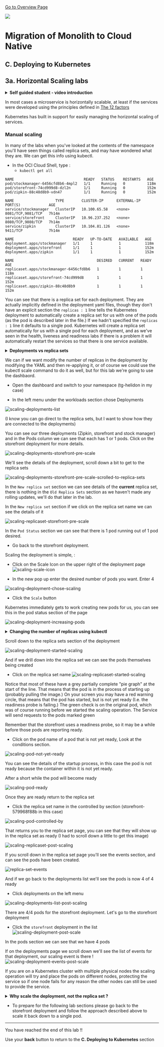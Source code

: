 [Go to Overview Page](../Kubernetes-labs.md)

![](../../../../../common/images/customer.logo2.png)

# Migration of Monolith to Cloud Native

## C. Deploying to Kubernetes
## 3a. Horizontal Scaling labs


<details><summary><b>Self guided student - video introduction</b></summary>


This video is an introduction to the Kubernetes horizontal scaling lab. Once you've watched it please press the "Back" button on your browser to return to the labs.

[![Kubernetes horizontal scaling lab Introduction Video](https://img.youtube.com/vi/1hIQ5TRPt-M/0.jpg)](https://youtu.be/1hIQ5TRPt-M "Kubernetes horizontal scaling lab introduction video")

---

</details>

In most cases a microservice is horizontally scalable, at least if the services were developed using the principles defined in [The 12 factors](https://12factor.net/)

Kubernetes has built in support for easily managing the horizontal scaling of services.

### Manual scaling
In many of the labs when you've looked at the contents of the namespace you'll have seen things called replica sets, and may have wondered what they are. We can get this info using kubectl. 

- In the OCI Cloud Shell, type :
  -  `kubectl get all`

```
NAME                                READY   STATUS    RESTARTS   AGE
pod/stockmanager-6456cfd8b6-4mpl2   1/1     Running   0          118m
pod/storefront-74cd999d8-dzl2n      1/1     Running   0          152m
pod/zipkin-88c48d8b9-vdn47          1/1     Running   0          152m

NAME                   TYPE        CLUSTER-IP      EXTERNAL-IP   PORT(S)             AGE
service/stockmanager   ClusterIP   10.100.65.58    <none>        8081/TCP,9081/TCP   7h14m
service/storefront     ClusterIP   10.96.237.252   <none>        8080/TCP,9080/TCP   7h14m
service/zipkin         ClusterIP   10.104.81.126   <none>        9411/TCP            7h14m

NAME                           READY   UP-TO-DATE   AVAILABLE   AGE
deployment.apps/stockmanager   1/1     1            1           118m
deployment.apps/storefront     1/1     1            1           152m
deployment.apps/zipkin         1/1     1            1           152m

NAME                                      DESIRED   CURRENT   READY   AGE
replicaset.apps/stockmanager-6456cfd8b6   1         1         1       118m
replicaset.apps/storefront-74cd999d8      1         1         1       152m
replicaset.apps/zipkin-88c48d8b9          1         1         1       152m
```

You can see that there is a replica set for each deployment. They are actually implicitly defined in the deployment yaml files, though they don't have an explicit section the `replicas : 1` line tells the Kubernetes deployment to automatically create a replica set for us with one of the pods (as the pod is described later in the file.) If we hadn't specified the `replicas : 1` line it defaults to a single pod. Kubernetes will create a replica set automatically for us with a single pod for each deployment, and as we've seen in the health, liveness and readiness labs if there is a problem it will automatically restart the services so that there is one service available.

<details><summary><b>Deployments vs replica sets</b></summary>

In Kubernetes a deployment defines the micro-service, this is regardless of the service version.

A replica set manages a specific number of replicas for a specific version.

This is especially useful for things like rolling upgrades as we will see in that section.

---

</details>

We can if we want modify the number of replicas in the deployment by modifying the YAML and then re-applying it, or of course we could use the kubectl scale command to do it as well, but for this lab we're going to use the dashbaord.

- Open the dashboard and switch to your namespace (tg-helidon in my case) 

- In the left menu under the workloads section chose Deployments

![scaling-deployments-list](images/scaling-deployments-list.png)

(I know you can go direct to the replica sets, but I want to show how they are connected to the deployments)

You can see our three deployments (Zipkin, storefront and stock manager) and in the Pods column we can see that each has 1 or 1 pods. Click on the storefront deployment for more details.

![scaling-deployments-storefront-pre-scale](images/scaling-deployments-storefront-pre-scale.png)

We'll see the details of the deployment, scroll down a bit to get to the replica sets 

![scaling-deployments-storefront-pre-scale-scrolled-to-replica-sets](images/scaling-deployments-storefront-pre-scale-scrolled-to-replica-sets.png)

In the `New replica set` section we can see details of the **current** replica set, there is nothing in the `Old Replica Sets` section as we haven't made any rolling updates, we'll do that later in the lab.

In the `New replica set` section if we click on the replica set name we can see the details of it

![scaling-replicaset-storefront-pre-scale](images/scaling-replicaset-storefront-pre-scale.png)

In the `Pod Status` section we can see that there is 1 pod running out of 1 pod desired.

- Go back to the storefront deployment.

Scaling the deployment is simple, :

- Click on the Scale Icon on the upper right of the deployment page![scaling-scale-icon](images/scaling-scale-icon.png) 

- In the new pop up enter the desired number of pods you want. Enter 4

![scaling-deployment-chose-scaling](images/scaling-deployment-chose-scaling.png)

- Click the `Scale` button

Kubernetes immediately gets to work creating new pods for us, you can see this in the pod status section of the page

![scaling-deployment-increasing-pods](images/scaling-deployment-increasing-pods.png)

<details><summary><b>Changing the number of replicas using kubectl</b></summary>

We can of course change the number of replicas using kubectl as well (it's just more visual using the dashboard)

To do this we can find out the current number of replicas in a deployment. Note that we operate at the deployment, not the replica set. If you tried changing the number in the replica set then you'll find that the deployment will come along and almost instantly reset the count to what the deployment thinks it should be, regardless of what you just told the replica set (I know this doesn't seem right when you first look at it, but it's sensible if you consider what happens in situations like a rolling update, more on which later.)

The following is an example showing how it could be done, please just look at these, but follow the lab and in this section only make changes in the dashboard.

First you would find out how many replicas you have in your deployment

```
$ kubectl get deployments
NAME           READY   UP-TO-DATE   AVAILABLE   AGE
stockmanager   1/1     1            1           4d2h
storefront     1/1     1            1           4d1h
zipkin         1/1     1            1           4d2h
```

Then you'd modify the number of replicas in the deployment, in this case to 2 replicas

```
$ kubectl scale --replicas=2 deployment storefront
deployment.apps/storefront scaled
```

Then you'd see how the upgrade was going

```
kubectl get deployments
NAME           READY   UP-TO-DATE   AVAILABLE   AGE
stockmanager   1/1     1            1           4d2h
storefront     1/2     2            2           4d1h
zipkin         1/1     1            1           4d2h
```

Notice that the deployment now says 1/2 meaning there is one running pod, but 2 are required. The reason we don't see both as being ready is because one is probably waiting for it's readiness checks to start running.

---

</details>

Scroll down to the replica sets section of the deployment

![scaling-deployment-started-scaling](images/scaling-deployment-started-scaling.png)

And if we drill down into the replica set we can see the pods themselves being created

- Click on the replica set name
![scaling-replicaset-started-scaling](images/scaling-replicaset-started-scaling.png)

Notice that most of these have a grey partially complete "pie graph" at the start of the line. That means that the pod is in the process of starting up (probably pulling the image.) On your screen you may have a red warning circle, that means that the pod has started, but is not yet ready (I.e. the readiness probe is failing.) The green check is on the original pod, which was of course running before we started the scaling operation. The Service will send requests to the pods marked green

Remember that the storefront uses a readiness probe, so it may be a while before those pods are reporting ready.

- Click on the pod name of a pod that is not yet ready, Look at the conditions section.

![scaling-pod-not-yet-ready](images/scaling-pod-not-yet-ready.png)

You can see the details of the startup process, in this case the pod is not ready because the container within it is not yet ready.

After a short while the pod will become ready

![scaling-pod-ready](images/scaling-pod-ready.png)

Once they are ready return to the replica set

- Click the replica set name in the controlled by section (storefront-579968f88b in this case)

![scaling-pod-controlled-by](images/scaling-pod-controlled-by.png)

That returns you to the replica set page, you can see that they will show up in the replica set as ready (I had to scroll down a little to get this image)

![scaling-replicaset-post-scaling](images/scaling-replicaset-post-scaling.png)

If you scroll down in the replica set page you'll see the events section, and can see the pods have been created.

![replica-set-events](images/scaling-replica-set-events.png)

And if we go back to the deployments list we'll see the pods is now 4 of 4 ready

- Click deployments on the left menu

![scaling-deployments-list-post-scaling](images/scaling-deployments-list-post-scaling.png)

There are 4/4 pods for the storefront deployment. Let's go to the storefront deployment 

- Click the `storefront` deployment in the list
![scaling-deployment-post-scale](images/scaling-deployment-post-scale.png)

In the pods section we can see that we have 4 pods

If on the deployments page we scroll down we'll see the list of events for that deployment, our scaling event is there !
![scaling-deployment-events-post-scale](images/scaling-deployment-events-post-scale.png)

If you are on a Kubernetes cluster with multiple physical nodes the scaling operation will try and place the pods on different nodes, protecting the service so if one node fails for any reason the other nodes can still be used to provide the service.

<details><summary><b>Why scale the deployment, not the replica set ?</b></summary>

Kubernetes technically supports scaling on the replica set as well as the deployment, however what actually controls the scaling is the replication controller. If you try and change the number of replicas directly in the replica set it will (briefly) make the change. 

Unfortunately the replication controller that is connected to the deployment doesn't pick up on changes to the replica set, only to the deployment, so the controller will recognize the change in pods and will immediately try and correct the situation and revert the change.

I don't know why you can even scale a replica set in this situation, but I suspect that this is some kind of historical hold-over.

---

</details>

- To prepare for the following lab sections please go back to the storefront deployment and follow the approach described above to scale it back down to a single pod.

---

You have reached the end of this lab !!

Use your **back** button to return to the **C. Deploying to Kubernetes** section